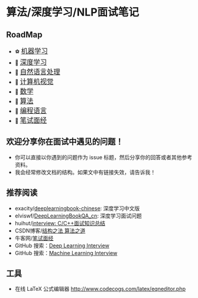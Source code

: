 算法/深度学习/NLP面试笔记
===
RoadMap
---

<!-- | A | B | C | D | E | F | G | H | 
| :-: | :-: | :-: | :-: | :-: | :-: | :-: | :-: | 
| 机器学习<br/>[:soccer:](./A-机器学习) | 深度学习<br/>[:basketball:](./A-深度学习) | 自然语言处理<br/>[:hamburger:](./C-自然语言处理) | 计算机视觉<br/>[:fries:](./D-计算机视觉) | 算法<br/>[:apple:](./E-算法) | 数学<br/>[:cherries:](./F-数学) | 编程语言<br/>[:strawberry:](./G-编程语言) | 笔试面经<br/>[:cookie:](./H-笔试面经) |  -->

<!-- <table style="width:100%; table-layout:fixed;">
  <tr>
    <td>A</td>
    <td>B</td>
    <td>C</td>
    <td>D</td>
    <td>E</td>
    <td>F</td>
    <td>G</td>
    <td>H</td>
  </tr>
  <tr>
    <td>机器学习<br/>[:soccer:](./A-机器学习)</td>
    <td>深度学习<br/>[:basketball:](./B-深度学习)</td>
    <td>自然语言处理<br/>[:hamburger:](./C-自然语言处理)</td>
    <td>计算机视觉<br/>[:fries:](./D-计算机视觉)</td>
    <td>算法<br/>[:apple:](./E-算法)</td>
    <td>数学<br/>[:cherries:](./F-数学)</td>
    <td>编程语言<br/>[:strawberry:](./G-编程语言)</td>
    <td>笔试面经<br/>[:cookie:](./H-笔试面经)</td>
  </tr>
</table> -->

- :soccer: [<font size=+1>机器学习</font>](./A-机器学习)
- :basketball: [<font size=+1>深度学习</font>](./A-深度学习)
- :hamburger: [<font size=+1>自然语言处理</font>](./B-自然语言处理)
- :fries: [<font size=+1>计算机视觉</font>](./B-计算机视觉)
- :cherries: [<font size=+1>数学</font>](./C-数学)
- :apple: [<font size=+1>算法</font>](./C-算法)
- :strawberry: [<font size=+1>编程语言</font>](./C-编程语言)
- :cookie: [<font size=+1>笔试面经</font>](./D-笔试面经)

<!--
算法/深度学习/机器学习面试问题整理，想法最初来源于这个[仓库](https://github.com/elviswf/DeepLearningBookQA_cn).
 - 该仓库整理了“花书”《深度学习》中的一些常见问题，其中部分偏理论的问题没有收录，如有需要可以浏览原仓库。 

此外，还包括我看到的所有机器学习/深度学习面经中的问题。
除了其中 DL/ML 相关的，其他与算法岗相关的计算机知识也会记录。
但是不会包括如前端/测试/JAVA/Android等岗位中有关的问题。
-->

<!--
## RoadMap
- [数学](./数学)
  - [微积分的本质](./数学/微积分的本质.md)
  - [深度学习的核心](./数学/深度学习的核心.md)
- [机器学习-深度学习-NLP](./机器学习-深度学习-NLP)
  - 深度学习
    - [深度学习基础](./机器学习-深度学习-NLP/DL-A-深度学习基础.md)
    - [《深度学习》整理](./机器学习-深度学习-NLP/DL-《深度学习》整理.md)
    - [专题-CNN](./机器学习-深度学习-NLP/DL-B-专题-CNN.md)
    - [专题-RNN](./机器学习-深度学习-NLP/DL-B-专题-RNN.md)
    - [专题-序列建模](./机器学习-深度学习-NLP/DL-C-专题-序列建模.md)
  - 机器学习
    - [机器学习算法](./机器学习-深度学习-NLP/ML-机器学习算法.md)
    - [机器学习实践](./机器学习-深度学习-NLP/ML-机器学习实践.md)
  - 自然语言处理
    - [NLP 基础](./机器学习-深度学习-NLP/NLP-A-自然语言处理基础.md)
    - [专题-词向量](./机器学习-深度学习-NLP/NLP-B-专题-词向量.md)
      - [Word2Vec](./机器学习-深度学习-NLP/NLP-B-专题-词向量.md#word2vec)
      - [GloVe](./机器学习-深度学习-NLP/NLP-B-专题-词向量.md#glove)
      - [FastText](./机器学习-深度学习-NLP/NLP-B-专题-词向量.md#fasttext)
- [算法](./算法)
  - [专题-动态规划](./算法/专题-动态规划.md)
  - [专题-洗牌、采样、随机数](./算法/专题-洗牌、采样、随机数.md)
  - [题解-剑指Offer](./算法/题解-剑指Offer.md)
  - [题解-LeetCode](./算法/题解-剑指Offer.md)
- [编程语言](./编程语言)
  - C/C++
    - [专题-基础知识](./编程语言/Cpp-基础知识.md)
    - [专题-左值与右值](./编程语言/Cpp-左值与右值.md)
    - [专题-面向对象编程](./编程语言/Cpp-面向对象编程.md)
  - Python TODO
- [笔试面经](./笔试面经)
- [project](./project)
- [code](./code)
  - [工具库](./code/工具库)
    - [gensim.FastText 的使用](./机器学习-深度学习-NLP/NLP-词向量.md#gensimmodelsfasttext-使用示例)
  - [倒排索引](./code/model/倒排索引)
- [招聘要求](./招聘要求.md)

-->

欢迎分享你在面试中遇见的问题！
---
- 你可以直接以你遇到的问题作为 issue 标题，然后分享你的回答或者其他参考资料。
- 我会经常修改文档的结构。如果文中有链接失效，请告诉我！

推荐阅读
---
- exacity/[deeplearningbook-chinese](https://github.com/exacity/deeplearningbook-chinese): 深度学习中文版 
- elviswf/[DeepLearningBookQA_cn](https://github.com/elviswf/DeepLearningBookQA_cn): 深度学习面试问题
- huihut/[interview: C/C++面试知识总结](https://github.com/huihut/interview) 
- CSDN博客/[结构之法 算法之道](https://blog.csdn.net/v_july_v)
- 牛客网/[笔试面经](https://www.nowcoder.com/discuss?type=2&order=0)
- GitHub 搜索：[Deep Learning Interview](https://github.com/search?q=deep+learning+interview)
- GitHub 搜索：[Machine Learning Interview](https://github.com/search?q=machine+learning+interview)

工具
---
- 在线 LaTeX 公式编辑器 http://www.codecogs.com/latex/eqneditor.php

<!-- ### 发布站点
- [算法/NLP/深度学习/机器学习面试笔记](https://zhuanlan.zhihu.com/p/41515995) - 知乎
- [算法/NLP/深度学习/机器学习面试笔记](https://www.jianshu.com/p/55b0703aa1ad) - 简书 
- [算法/NLP/深度学习/机器学习面试笔记](https://blog.csdn.net/imhuay/article/details/81490564) - CSDN博客 
- [GitHub 上整理的深度学习/机器学习面试笔记](https://www.v2ex.com/t/473047) - V2EX  -->
